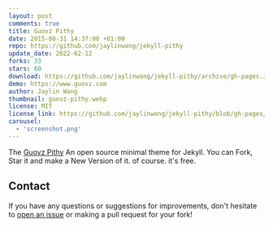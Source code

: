 ```yaml
---
layout: post
comments: true
title: Guovz Pithy
date: 2015-08-31 14:37:00 +01:00
repo: https://github.com/jaylinwang/jekyll-pithy
update_date: 2022-02-12
forks: 33
stars: 60
download: https://github.com/jaylinwang/jekyll-pithy/archive/gh-pages.zip
demo: https://www.guovz.com
author: Jaylin Wang
thumbnail: guovz-pithy.webp
license: MIT
license_link: https://github.com/jaylinwang/jekyll-pithy/blob/gh-pages/LICENSE.md
carousel:
  - 'screenshot.png'
---
```


The [Guovz Pithy](https://github.com/jaylinwang/jekyll-pithy) An open source minimal theme for Jekyll. You can Fork, Star it and make a New Version of it. of course. it's free.

## Contact

If you have any questions or suggestions for improvements, don't hesitate to [open an issue](https://github.com/jaylinwang/jekyll-pithy/issues) or making a pull request for your fork!
